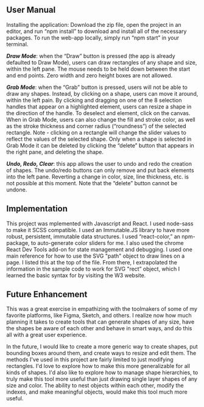 ## User Manual
Installing the application: Download the zip file, open the project in an editor, and run “npm install” to download and install all of the necessary packages. To run the web-app locally, simply run “npm start” in your terminal. 

_**Draw Mode**_: when the “Draw” button is pressed (the app is already defaulted to Draw Mode), users can draw rectangles of any shape and size, within the left pane. The mouse needs to be held down between the start and end points. Zero width and zero height boxes are not allowed.

_**Grab Mode**_: when the “Grab” button is pressed, users will not be able to draw any shapes. Instead, by clicking on a shape, users can move it around, within the left pain. By clicking and dragging on one of the 8 selection handles that appear on a highlighted element, users can resize a shape in the direction of the handle. To deselect and element, click on the canvas.
When in Grab Mode, users can also change the fill and stroke color, as well as the stroke thickness and corner radius (“roundness”) of the selected rectangle. Note - clicking on a rectangle will change the slider values to reflect the values of the selected shape.
Only when a shape is selected in Grab Mode it can be deleted by clicking the “delete” button that appears in the right pane, and deleting the shape. 

_**Undo, Redo, Clear**_: this app allows the user to undo and redo the creation of shapes. The undo/redo buttons can only remove and put back elements into the left pane. Reverting a change in color, size, line thickness, etc. is not possible at this moment. Note that the “delete” button cannot be undone. 

## Implementation
This project was mplemented with Javascript and React. I used node-sass to make it SCSS compatible. I used an Immutable.JS library to have more robust, persistent, immutable data structures. I used “react-color,” an npm-package, to auto-generate color sliders for me. I also used the chrome React Dev Tools add-on for state management and debugging. I used one main reference for how to use the SVG "path" object to draw lines on a page. I listed this at the top of the file. From there, I extrapolated the information in the sample code to work for SVG "rect” object, which I learned the basic syntax for by visiting the W3 website.

## Future Enhancement
This was a great exercise in empathizing with the toolmakers of some of my favorite platforms, like Figma, Sketch, and others. I realize now how much planning it takes to create tools that can generate shapes of any size, have the shapes be aware of each other and behave in smart ways, and do this all with a great user experience. 

In the future, I would like to create a more generic way to create shapes, put bounding boxes around them, and create ways to resize and edit them. The methods I've used in this project are fairly limited to just modifying rectangles. I'd love to explore how to make this more generalizable for all kinds of shapes. I'd also like to explore how to manage shape hierarchies, to truly make this tool more useful than just drawing single layer shapes of any size and color. The ability to nest objects within each other, modify the indexes, and make meaningful objects, would make this tool much more useful. 
